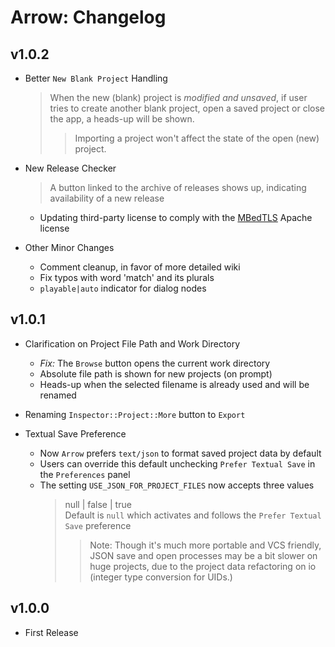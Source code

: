 # Arrow: Changelog


## v1.0.2

+ Better `New Blank Project` Handling
    > When the new (blank) project is *modified and unsaved*,
    > if user tries to create another blank project, open a saved project or close the app,
    > a heads-up will be shown.
    >> Importing a project won't affect the state of the open (new) project.

+ New Release Checker
    > A button linked to the archive of releases shows up,
    > indicating availability of a new release
    + Updating third-party license to comply with the [MBedTLS](https://tls.mbed.org/) Apache license

+ Other Minor Changes
    + Comment cleanup, in favor of more detailed wiki
    + Fix typos with word 'match' and its plurals
    + `playable|auto` indicator for dialog nodes


## v1.0.1

+ Clarification on Project File Path and Work Directory
    + *Fix:* The `Browse` button opens the current work directory
    + Absolute file path is shown for new projects (on prompt)
    + Heads-up when the selected filename is already used and will be renamed

+ Renaming `Inspector::Project::More` button to `Export`

+ Textual Save Preference
    + Now `Arrow` prefers `text/json` to format saved project data by default
    + Users can override this default unchecking `Prefer Textual Save` in the `Preferences` panel
    + The setting `USE_JSON_FOR_PROJECT_FILES` now accepts three values
        > null | false | true  
        > Default is `null` which activates and follows the `Prefer Textual Save` preference
        >> Note: Though it's much more portable and VCS friendly,
        >> JSON save and open processes may be a bit slower on huge projects,
        >> due to the project data refactoring on io (integer type conversion for UIDs.)


## v1.0.0

+ First Release

